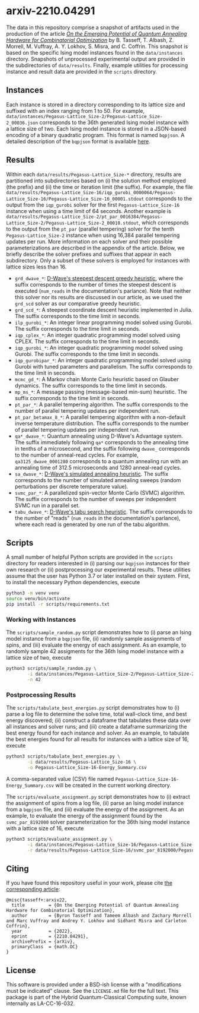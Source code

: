 # arxiv-2210.04291

The data in this repository comprise a snapshot of artifacts used in the production of the article [_On the Emerging Potential of Quantum Annealing Hardware for Combinatorial Optimization_](https://arxiv.org/pdf/2210.04291.pdf) by B. Tasseff, T. Albash, Z. Morrell, M. Vuffray, A. Y. Lokhov, S. Misra, and C. Coffrin.
This snapshot is based on the specific Ising model instances found in the `data/instances` directory.
Snapshots of unprocessed experimental output are provided in the subdirectories of `data/results`.
Finally, example utilities for processing instance and result data are provided in the `scripts` directory.

## Instances

Each instance is stored in a directory corresponding to its lattice size and suffixed with an index ranging from 1 to 50.
For example, `data/instances/Pegasus-Lattice_Size-2/Pegasus-Lattice_Size-2_00036.json` corresponds to the 36th generated Ising model instance with a lattice size of two.
Each Ising model instance is stored in a JSON-based encoding of a binary quadratic program.
This format is named `bqpjson`.
A detailed description of the `bqpjson` format is available [here](http://bqpjson.readthedocs.io/en/latest/bqpjson_format.html).


## Results

Within each `data/results/Pegasus-Lattice_Size-*` directory, results are partitioned into subdirectories based on (i) the solution method employed (the prefix) and (ii) the time or iteration limit (the suffix).
For example, the file `data/results/Pegasus-Lattice_Size-16/iqp_gurobi_0000064/Pegasus-Lattice_Size-16/Pegasus-Lattice_Size-16_00001.stdout` corresponds to the output from the `iqp_gurobi` solver for the first `Pegasus-Lattice_Size-16` instance when using a time limit of 64 seconds.
Another example is `data/results/Pegasus-Lattice_Size-2/pt_par_0016384/Pegasus-Lattice_Size-2/Pegasus-Lattice_Size-2_00010.stdout`, which corresponds to the output from the `pt_par` (parallel tempering) solver for the tenth `Pegasus-Lattice_Size-2` instance when using 16,384 parallel tempering updates per run.
More information on each solver and their possible parameterizations are described in the appendix of the article.
Below, we briefly describe the solver prefixes and suffixes that appear in each subdirectory.
Only a subset of these solvers is employed for instances with lattice sizes less than 16.

- `grd_dwave_*`: [D-Wave's steepest descent greedy heuristic](https://github.com/dwavesystems/dwave-greedy), where the suffix corresponds to the number of times the steepest descent is executed (`num_reads` in the documentation's parlance). Note that neither this solver nor its results are discussed in our article, as we used the `grd_scd` solver as our comparative greedy heuristic.
- `grd_scd_*`: A steepest coordinate descent heuristic implemented in Julia. The suffix corresponds to the time limit in seconds.
- `ilp_gurobi_*`: An integer linear programming model solved using Gurobi. The suffix corresponds to the time limit in seconds.
- `iqp_cplex_*`: An integer quadratic programming model solved using CPLEX. The suffix corresponds to the time limit in seconds.
- `iqp_gurobi_*`: An integer quadratic programming model solved using Gurobi. The suffix corresponds to the time limit in seconds.
- `iqp_gurobipar_*`: An integer quadratic programming model solved using Gurobi with tuned parameters and parallelism. The suffix corresponds to the time limit in seconds.
- `mcmc_gd_*`: A Markov chain Monte Carlo heuristic based on Glauber dynamics. The suffix corresponds to the time limit in seconds.
- `mp_ms_*`: A message passing (message-based min-sum) heuristic. The suffix corresponds to the time limit in seconds.
- `pt_par_*`: A parallel tempering algorithm. The suffix corresponds to the number of parallel tempering updates per independent run.
- `pt_par_betamax_8_*`: A parallel tempering algorithm with a non-default inverse temperature distribution. The suffix corresponds to the number of parallel tempering updates per independent run.
- `qa*_dwave_*`: Quantum annealing using D-Wave's Advantage system. The suffix immediately following `qa*` corresponds to the annealing time in tenths of a microsecond, and the suffix following `dwave_` corresponds to the number of anneal-read cycles. For example, `qa3125_dwave_0001280` corresponds to a quantum annealing run with an annealing time of 312.5 microseconds and 1280 anneal-read cycles.
- `sa_dwave_*`: [D-Wave's simulated annealing heuristic](https://github.com/dwavesystems/dwave-neal). The suffix corresponds to the number of simulated annealing sweeps (random perturbations per discrete temperature value).
- `svmc_par_*`: A parallelized spin-vector Monte Carlo (SVMC) algorithm. The suffix corresponds to the number of sweeps per independent SVMC run in a parallel set.
- `tabu_dwave_*`: [D-Wave's tabu search heuristic](https://github.com/dwavesystems/dwave-tabu). The suffix corresponds to the number of "reads" (`num_reads` in the documentation's parlance), where each read is generated by one run of the tabu algorithm.

## Scripts

A small number of helpful Python scripts are provided in the `scripts` directory for readers interested in (i) parsing our `bqpjson` instances for their own research or (ii) postprocessing our experimental results.
These utilities assume that the user has Python 3.7 or later installed on their system.
First, to install the necessary Python dependencies, execute
```bash
python3 -m venv venv
source venv/bin/activate
pip install -r scripts/requirements.txt
```

### Working with Instances

The `scripts/sample_random.py` script demonstrates how to (i) parse an Ising model instance from a `bqpjson` file, (ii) randomly sample assignments of spins, and (iii) evaluate the energy of each assignment.
As an example, to randomly sample 42 assigments for the 36th Ising model instance with a lattice size of two, execute
```bash
python3 scripts/sample_random.py \
        -i data/instances/Pegasus-Lattice_Size-2/Pegasus-Lattice_Size-2_00036.json \
        -n 42
```

### Postprocessing Results

The `scripts/tabulate_best_energies.py` script demonstrates how to (i) parse a log file to determine the solve time, total wall-clock time, and best energy discovered; (ii) construct a dataframe that tabulates these data over all instances and solver runs; and (iii) create a dataframe summarizing the best energy found for each instance and solver.
As an example, to tabulate the best energies found for all results for instances with a lattice size of 16, execute
```bash
python3 scripts/tabulate_best_energies.py \
        -i data/results/Pegasus-Lattice_Size-16 \
        -o Pegasus-Lattice_Size-16-Energy_Summary.csv
```
A comma-separated value (CSV) file named `Pegasus-Lattice_Size-16-Energy_Summary.csv` will be created in the current working directory.

The `scripts/evaluate_assignment.py` script demonstrates how to (i) extract the assignment of spins from a log file, (ii) parse an Ising model instance from a `bqpjson` file, and (iii) evaluate the energy of the assignment.
As an example, to evaluate the energy of the assignment found by the `svmc_par_8192000` solver parameterization for the 36th Ising model instance with a lattice size of 16, execute
```bash
python3 scripts/evaluate_assignment.py \
        -i data/instances/Pegasus-Lattice_Size-16/Pegasus-Lattice_Size-16_00036.json \
        -r data/results/Pegasus-Lattice_Size-16/svmc_par_8192000/Pegasus-Lattice_Size-16/Pegasus-Lattice_Size-16_00036.stdout
```

## Citing

If you have found this repository useful in your work, please cite [the corresponding article](https://arxiv.org/pdf/2210.04291.pdf):
```
@misc{tasseff+:arxiv22,
  title         = {On the Emerging Potential of Quantum Annealing Hardware for Combinatorial Optimization},
  author        = {Byron Tasseff and Tameem Albash and Zachary Morrell and Marc Vuffray and Andrey Y. Lokhov and Sidhant Misra and Carleton Coffrin},
  year          = {2022},
  eprint        = {2210.04291},
  archivePrefix = {arXiv},
  primaryClass  = {math.OC}
}
```

## License

This software is provided under a BSD-ish license with a "modifications must be indicated" clause.
See the `LICENSE.md` file for the full text.
This package is part of the Hybrid Quantum-Classical Computing suite, known internally as LA-CC-16-032.

